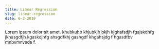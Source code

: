 ```yaml
---
title: Linear Regression
slug: linear-regression
date: 6-3-2019
---
```


Lorem ipsum dolor sit amet. khubkuhb khjubkjh bkjh kjghafsdjh fgajskdhfg jkhasgdfjh kgaskdjhfg ahsgdfkhj gashgdf khgahsjdg f hgasdfbv mnbvmnvsda f.
